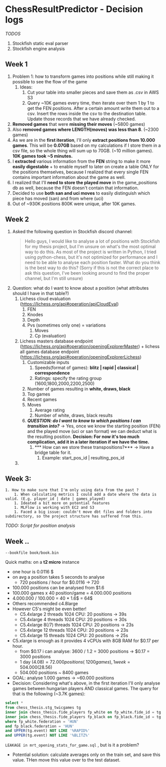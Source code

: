 # ChessResultPredictor - Decision logs

*TODOS*
1. Stockfish static eval parser
1. Stockfish engine analysis

## Week 1
1. Problem 1: how to transform games into positions while still making it possible to see the flow of the game 
    1. Ideas:
        1. Cut your table into smaller pieces and save them as .csv in AWS S3
        1. Query ~10K games every time, then iterate over them 1 by 1 to get the FEN positions. After a certain amount write them out to a csv. Insert the rows inside the csv to the destination table. Update those records that we have already checked.
1. **Removed games** that were **missing their moves** (~5800 games)
1. Also **removed games where LENGTH(moves) was less than 8**. (~2300 games)
1. As we are in the **first iteration**, I'll only **extract positions from 10.000 games**. This will be **0.07GB** based on my calculations if I store them in a csv file, so the whole thing will sum up to 70GB. (~10 million games). **10K games took ~5 minutes.** 
1. I **extracted** various information from the **FEN** string to make it more **easily digestable** + to enable myself to later on create a table ONLY for the positions themselves, because I realized that every single FEN contains important information about the game as well. 
1. I realized that I'll **need to store the played move** in the game_positions db as well, because the FEN doesn't contain that information. 
1. Decided to use **both san and uci moves** to easily distinguish which piece has moved (san) and from where (uci)
1. Out of ~930K positions 800K were unique, after 10K games.  

## Week 2 
1. Asked the following question in Stockfish discord channel:
    > Hello guys, I would like to analyse a lot of positions with Stockfish for my thesis project, but I'm unsure on what's the most optimal way to do this. As most of the project is written in Python, I tried using python-chess, but it's not optimized for performance and I need to be able to analyse each position faster. What do you think is the best way to do this? (Sorry if this is not the correct place to ask this question, I've been looking around to find the proper channel, but I'm still unsure)
1. Question: what do I want to know about a position (what attributes should I have in that table?)
    1. Lichess cloud evaluation (https://lichess.org/api#operation/apiCloudEval)
        1. FEN 
        1. Knodes
        1. Depth
        1. Pvs (sometimes only one) = variations
            1. Moves
            1. Cp (evaluation)
    1. Lichess masters database endpoint (https://lichess.org/api#operation/openingExplorerMaster) + lichess all games database endpoint (https://lichess.org/api#operation/openingExplorerLichess)
        1. Customizable inputs
            1. Speeds(format of games): **blitz | rapid | classical | correspondence**
            1. Ratings: specify the rating group (1600,1800,2000,2200,2500)
        1. Number of games resulting in **white, draws, black**
        1. Top games
        1. Recent games
        1. Moves 
            1. Average rating
            1. Number of white, draws, black results
        1. ***QUESTION: do I want to know to which positions I can transition into?*** -> Yes, once we know the starting position (FEN) and the played move (uci or san format) we can deduct what is the resulting position. **Decision: For now it's too much complication, add it in a later iteration if we have the time.**  
            1. *** How can we store these transpositions?*** -> Have a bridge table for it. 
                1. Example: start_pos_id | resulting_pos_id 
    1. 

## Week 3:
    1. How to make sure that I'm only using data from the past ? 
        1. When calculating metrics I could add a date where the data is valid. (E.g. player_id | date | games_played)
        1. Ideated a bit more on potential features
        1. MLFlow is working with EC2 and S3 
        1. Faced a big issue: couldn't move dbt files and folders into subdirectory, so the project structure has suffered from this. 

*TODO: Script for position analysis*

## Week ..

`--bookfile book/book.bin`

Quick maths: on a **t2 micro** instance
- one hour is 0.0116 $
- on avg a position takes 5 seconds to analyse
  - 720 positions / hour for $0.0116 -> 720
- 100.000 positions can be analysed from $1.6
- 100.000 games x 40 position/game = 4.000.000 positions
- 4.000.000 / 100.000 = 40 * 1.6$ = 64$
- Others recommended c4.8large
- However C5's might be even better!
  - C5.4xlarge 2 threads 1024 CPU: 20 positions -> 39s
  - C5.4xlarge 4 threads 1024 CPU: 20 positions -> 30s
  - C5.4xlarge 8(/7) threads 1024 CPU: 20 positions -> 23s
  - C5.4xlarge 12 threads 1024 CPU: 20 positions -> 23s
  - C5.4xlarge 15 threads 1024 CPU: 20 positions -> 25s
- C5.xlarge is enough as it provides 4 vCPUs with 8GB RAM for $0.17 per hour.
  - from $0.17 i can analyse: 3600 / 1.2 = 3000 positions -> $0.17 = 3000 positions
  - 1 day ($4.08) = 72.000 positions (~1200games), 1 week = 504.000 ($28.56)
  - 504.000 positions ~ 8400 games
- GOAL: analyse 1.000 games -> ~60.000 positions
- Decision: Considering what's above, in the first iteration I'll only analyse games between hungarian players AND classical games. The query for that is the following (~3.7K games):
```sql
select *
from chess_thesis.stg_twicgames tg
inner join chess_thesis.fide_players fp_white on fp_white.fide_id = tg.white_fide_id
inner join chess_thesis.fide_players fp_black on fp_black.fide_id = tg.black_fide_id
where fp_white.federation = 'HUN'
and fp_black.federation = 'HUN'
and UPPER(tg.event) NOT LIKE '%RAPID%'
and UPPER(tg.event) NOT LIKE '%BLITZ%'
```

`LEAKAGE in mrt_opening_stats_for_game.sql` , but is it a problem?
- Potential solution: calculate averages only on the train set, and save this value. THen move this value over to the test dataset.